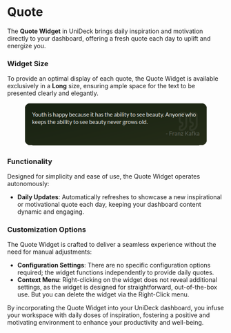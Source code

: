 # Quote

The **Quote Widget** in UniDeck brings daily inspiration and motivation directly to your dashboard, offering a fresh quote each day to uplift and energize you.

### Widget Size

To provide an optimal display of each quote, the Quote Widget is available exclusively in a **Long** size, ensuring ample space for the text to be presented clearly and elegantly.

<figure><img src="../../.gitbook/assets/Quotes-4x1.png" alt=""><figcaption></figcaption></figure>

### Functionality

Designed for simplicity and ease of use, the Quote Widget operates autonomously:

* **Daily Updates**: Automatically refreshes to showcase a new inspirational or motivational quote each day, keeping your dashboard content dynamic and engaging.

### Customization Options

The Quote Widget is crafted to deliver a seamless experience without the need for manual adjustments:

* **Configuration Settings**: There are no specific configuration options required; the widget functions independently to provide daily quotes.
* **Context Menu**: Right-clicking on the widget does not reveal additional settings, as the widget is designed for straightforward, out-of-the-box use. But you can delete the widget via the Right-Click menu.

By incorporating the Quote Widget into your UniDeck dashboard, you infuse your workspace with daily doses of inspiration, fostering a positive and motivating environment to enhance your productivity and well-being.
